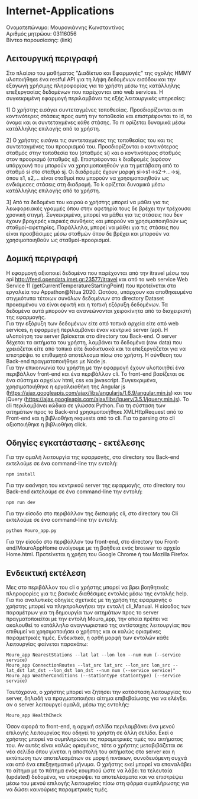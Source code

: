 # Internet-Applications

Ονοματεπώνυμο: Μουρογιάννης Κωνσταντίνος <br />
Αριθμός μητρώου: 03116056 <br />
Βίντεο παρουσίασης: (link)

## Λειτουργική περιγραφή
Στο πλαίσιο του μαθήματος "Διαδίκτυο και Εφαρμογές" της σχολής ΗΜΜΥ υλοποιήθηκε ένα restful API για τη λήψη δεδομένων εισόδου και την εξαγωγή χρήσιμης πληροφορίας για το χρήστη μέσω της κατάλληλης επεξεργασίας δεδομένων που παρέχονται από web services. Η συγκεκριμένη εφαρμογή περιλαμβάνει τις εξής λειτουργικές υπηρεσίες:

1] Ο χρήστης εισάγει συντεταγμένες τοποθεσίας. Προσδιορίζονται οι m κοντινότερες στάσεις προς αυτή την τοποθεσία και επιστρέφονται τo id, το όνομα και οι συντεταγμένες κάθε στάσης. Το m ορίζεται δυναμικά μέσω κατάλληλης επιλογής από το χρήστη.

2] Ο χρήστης εισάγει τις συντεταγμένες της τοποθεσίας του και τις συντεταγμένες του προορισμού του. Προσδιορίζονται ο κοντινότερος σταθμός στην τοποθεσία του (σταθμός si) και ο κοντινότερος σταθμός στον προορισμό (σταθμός sj). Επιστρέφονται k διαδρομές (εφόσον υπάρχουν) που μπορούν να χρησιμοποιηθούν για τη μετάβαση από το σταθμό si στο σταθμό sj. Οι διαδρομές έχουν μορφή si->s1->s2->...->sj, όπου s1, s2,... είναι σταθμοί που μπορούν να χρησιμοποιηθούν ως ενδιάμεσες στάσεις στη διαδρομή. Το k ορίζεται δυναμικά μέσω κατάλληλης επιλογής από το χρήστη.

3] Από τα δεδομένα του καιρού ο χρήστης μπορεί να μάθει για τις λεωφορειακές γραμμές όπου στην αφετηρία τους δε βρέχει την τρέχουσα χρονική στιγμή. Συγκεκριμένα, μπορεί να μάθει για τις στάσεις που δεν έχουν βροχερές καιρικές συνθήκες και μπορούν να χρησιμοποιηθούν ως σταθμοί-αφετηρίες. Παράλληλα, μπορεί να μάθει για τις στάσεις που είναι προσβάσιμες μέσω σταθμών όπου δε βρέχει και μπορούν να χρησιμοποιηθούν ως σταθμοί-προορισμοί.

## Δομική περιγραφή
Η εφαρμογή αξιοποιεί δεδομένα που παρέχονται από την itravel μέσω του api http://feed.opendata.imet.gr:23577/itravel και από το web service Web Service 11 (getCurrentTemperatureStartingPoint) που προτείνεται στα εργαλεία του Appathon@Ntua 2020. Ωστόσο, υπάρχουν και αποθηκευμένα στιγμιότυπα τέτοιων συνόλων δεδομένων στο directory Dataset προκειμένου να είναι εφικτή και η τοπική εξόρυξη δεδομένων. Τα δεδομένα αυτά μπορούν να ανανεώνονται χειροκίνητα από το διαχειριστή της εφαρμογής.<br />
Για την εξόρυξη των δεδομένων είτε από τοπικά αρχεία είτε από web services, η εφαρμογή περιλαμβάνει έναν κεντρικό server (api). Η υλοποίηση του server βρίσκεται στο directory του Back-end. Ο server δέχεται τα αιτήματα του χρήστη, λαμβάνει τα δεδομένα (raw data) που χρειάζεται είτε από τοπικά είτε διαδικτυακά και τα επεξεργάζεται για να επιστρέψει το επιθυμητό αποτέλεσμα πίσω στο χρήστη. Η σύνθεση του Back-end πραγματοποιήθηκε με Node js.<br />
Για την επικοινωνία του χρήστη με την εφαρμογή έχουν υλοποιηθεί ένα περιβάλλον front-end και ένα περιβάλλον cli. Το front-end βασίζεται σε ένα σύστημα αρχείων html, css και javascript. Συγκεκριμένα, χρησιμοποιήθηκε η εργαλειοθήκη της Angular js (https://ajax.googleapis.com/ajax/libs/angularjs/1.6.9/angular.min.js) και του jQuery (https://ajax.googleapis.com/ajax/libs/jquery/3.5.1/jquery.min.js). Το cli περιλαμβάνει κώδικα σε γλώσσα Python. Για τη σύσταση των αιτημάτων προς το Back-end χρησιμοποιήθηκε XMLHttpRequest από το Front-end και η βιβλιοθήκη requests από το cli. Για το parsing στο cli αξιοποιήθηκε η βιβλιοθήκη click.

## Οδηγίες εγκατάστασης - εκτέλεσης
Για την ομαλή λειτουργία της εφαρμογής, στο directory του Back-end εκτελούμε σε ένα command-line την εντολή:
```
npm install
```
Για την εκκίνηση του κεντρικού server της εφαρμογής, στο directory του Back-end εκτελούμε σε ένα command-line την εντολή:
```
npm run dev
```
Για την είσοδο στο περιβάλλον της διεπαφής cli, στο directory του Cli εκτελούμε σε ένα command-line την εντολή:
```
python Mouro_app.py
```
Για την είσοδο στο περιβάλλον του front-end, στο directory του Front-end/MouroAppHome ανοίγουμε με τη βοήθεια ενός broswer το αρχείο Home.html. Προτείνεται η χρήση του Google Chrome ή του Mozilla Firefox.

## Ενδεικτική εκτέλεση
Μες στο περιβάλλον του cli ο χρήστης μπορεί να βρει βοηθητικές πληροφορίες για τις βασικές διαθέσιμες εντολές μέσω της εντολής help. Για πιο αναλυτικές οδηγίες σχετικές με τη χρήση της εφαρμογής ο χρήστης μπορεί να πληκτρολογήσει την εντολή cli_Manual. Η είσοδος των παραμέτρων για τη δημουργία των αιτημάτων προς το server πραγματοποιείται με την εντολή Mouro_app, την οποία πρέπει να ακολουθεί το κατάλληλο αναγνωριστικό της αντίστοιχης λειτουργίας που επιθυμεί να χρησιμοποιήσει ο χρήστης και οι καλώς ορισμένες παραμετρικές τιμές. Ενδεικτικά, η ορθή μορφή των εντολών κάθε λειτουργίας φαίνεται παρακάτω:
```
Mouro_app NearestStations --lat lat --lon lon --num num (--service service)
Mouro_app ConnectionRoutes --lat_src lat_src --lon_src lon_src --lat_dst lat_dst --lon_dst lon_dst --num num (--service service)"
Mouro_app WeatherConditions (--stationtype stationtype) (--service service)
```
Ταυτόχρονα, ο χρήστης μπορεί να ζητήσει την κατάσταση λειτουργίας του server, δηλαδή να πραγματοποιήσει αίτημα επιβεβαίωσης για να ελέγξει αν ο server λειτουργεί ομαλά, μέσω της εντολής:
```
Mouro_app HealthCheck
```
Όσον αφορά το front-end, η αρχική σελίδα περιλαμβάνει ένα μενού επιλογής λειτουργίας που οδηγεί το χρήστη σε άλλη σελίδα. Εκεί ο χρήστης μπορεί να συμπληρώσει τις παραμετρικές τιμές του αιτήματος του. Αν αυτές είναι καλώς ορισμένες, τότε ο χρήστης μεταβιβάζεται σε νέα σελίδα όπου γίνεται η αποστολή του αιτήματος στο server και η εκτύπωση των αποτελεσμάτων σε μορφή πινάκων, συνοδευόμενη συχνά και από ένα επεξηγηματικό μήνυμα. Ο χρήστης εκεί μπορεί να επαναλάβει το αίτημα με το πάτημα ενός κουμπιού ώστε να λάβει τα τελευταία (updated) δεδομένα, να υποκρύψει τα αποτελέσματα και να επιστρέψει μέσω του μενού επιλογής λειτουργίας πίσω στη φόρμα συμπλήρωσης για να δώσει καινούριες παραμετρικές τιμές.
